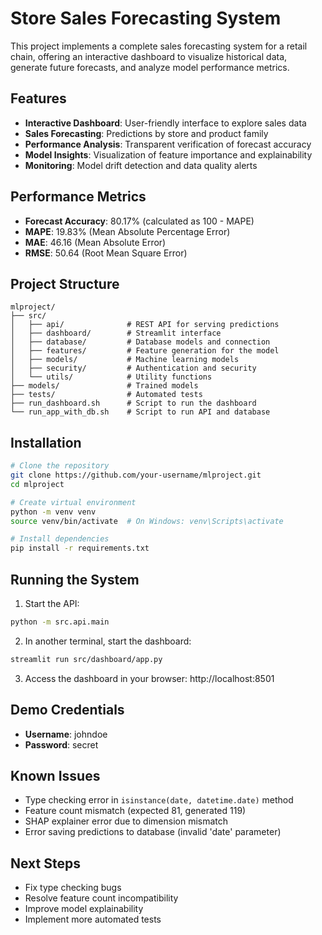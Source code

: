 # Store Sales Forecasting System

This project implements a complete sales forecasting system for a retail chain, offering an interactive dashboard to visualize historical data, generate future forecasts, and analyze model performance metrics.

## Features

- **Interactive Dashboard**: User-friendly interface to explore sales data
- **Sales Forecasting**: Predictions by store and product family
- **Performance Analysis**: Transparent verification of forecast accuracy
- **Model Insights**: Visualization of feature importance and explainability
- **Monitoring**: Model drift detection and data quality alerts

## Performance Metrics

- **Forecast Accuracy**: 80.17% (calculated as 100 - MAPE)
- **MAPE**: 19.83% (Mean Absolute Percentage Error)
- **MAE**: 46.16 (Mean Absolute Error)
- **RMSE**: 50.64 (Root Mean Square Error)

## Project Structure

```
mlproject/
├── src/
│   ├── api/              # REST API for serving predictions
│   ├── dashboard/        # Streamlit interface
│   ├── database/         # Database models and connection
│   ├── features/         # Feature generation for the model
│   ├── models/           # Machine learning models
│   ├── security/         # Authentication and security
│   └── utils/            # Utility functions
├── models/               # Trained models
├── tests/                # Automated tests
├── run_dashboard.sh      # Script to run the dashboard
└── run_app_with_db.sh    # Script to run API and database
```

## Installation

```bash
# Clone the repository
git clone https://github.com/your-username/mlproject.git
cd mlproject

# Create virtual environment
python -m venv venv
source venv/bin/activate  # On Windows: venv\Scripts\activate

# Install dependencies
pip install -r requirements.txt
```

## Running the System

1. Start the API:
```bash
python -m src.api.main
```

2. In another terminal, start the dashboard:
```bash
streamlit run src/dashboard/app.py
```

3. Access the dashboard in your browser: http://localhost:8501

## Demo Credentials

- **Username**: johndoe
- **Password**: secret

## Known Issues

- Type checking error in `isinstance(date, datetime.date)` method
- Feature count mismatch (expected 81, generated 119)
- SHAP explainer error due to dimension mismatch
- Error saving predictions to database (invalid 'date' parameter)

## Next Steps

- Fix type checking bugs
- Resolve feature count incompatibility
- Improve model explainability
- Implement more automated tests